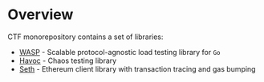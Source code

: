 # Overview

CTF monorepository contains a set of libraries:

- [WASP](libs/wasp.md) - Scalable protocol-agnostic load testing library for `Go`
- [Havoc](libs/havoc.md) - Chaos testing library
- [Seth](libs/seth.md) - Ethereum client library with transaction tracing and gas bumping